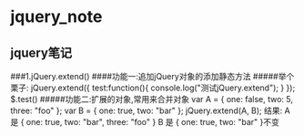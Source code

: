 # jquery_note
## jquery笔记

###1.jQuery.extend()
####功能一:追加jQuery对象的添加静态方法
#####举个栗子:
    jQuery.extend({
	    test:function(){
	    console.log("测试jQuery.extend");
	    }
    });
    $.test()
#####功能二:扩展的对象,常用来合并对象
    var A = { one: false, two: 5, three: "foo" }; 
    var B = { one: true, two: "bar" }; 
    jQuery.extend(A, B); 
    结果:
	A 是 { one: true, two: "bar", three: "foo" }
    B 是 { one: true, two: "bar" }不变  
    
